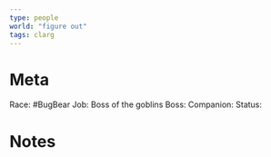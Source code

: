 ```yaml
---
type: people
world: "figure out"
tags: clarg
---
```

# Meta
Race: #BugBear
Job: Boss of the goblins
Boss:
Companion:
Status: 

# Notes

